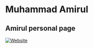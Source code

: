 # Muhammad Amirul

## Amirul personal page

[![Website](https://img.shields.io/website?style=flat-square&url=https%3A%2F%2F4mirul.com%2F)](https://ww.4mirul.com/)
